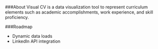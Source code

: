 ###About
Visual CV is a data visualization tool to represent curriculum elements such as academic accomplishments, work experience, and skill proficiency.

###Roadmap
- Dynamic data loads
- LinkedIn API integration